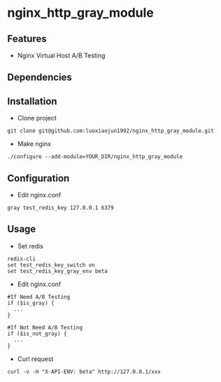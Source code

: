 # nginx_http_gray_module

## Features
+ Nginx Virtual Host A/B Testing

## Dependencies

## Installation
+ Clone project
```
git clone git@github.com:luoxiaojun1992/nginx_http_gray_module.git
```

+ Make nginx
```
./configure --add-module=YOUR_DIR/nginx_http_gray_module
```

## Configuration
+ Edit nginx.conf
```
gray test_redis_key 127.0.0.1 6379
```

## Usage
+ Set redis
```
redis-cli
set test_redis_key_switch on
set test_redis_key_gray_env beta
```

+ Edit nginx.conf
```
#If Need A/B Testing
if ($is_gray) {
  ...
}

#If Not Need A/B Testing
if ($is_not_gray) {
  ...
}
```

+ Curl request
```
curl -v -H "X-API-ENV: beta" http://127.0.0.1/xxx
```
